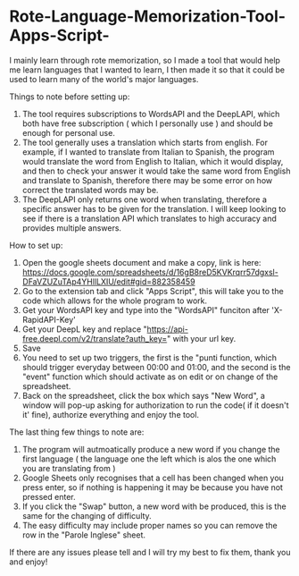 # Rote-Language-Memorization-Tool-Apps-Script-
I mainly learn through rote memorization, so I made a tool that would help me learn languages that I wanted to learn, I then made it so that it could be used to learn many of the world's major languages. 

Things to note before setting up:
1. The tool requires subscriptions to WordsAPI and the DeepLAPI, which both have free subscription ( which I personally use ) and should be enough for personal use.
2. The tool generally uses a translation which starts from english. For example, if I wanted to translate from Italian to Spanish, the program would translate the word from English to Italian, which it would display, and then to check your answer it would take the same word from English and translate to Spanish, therefore there may be some error on how correct the translated words may be.
3. The DeepLAPI only returns one word when translating, therefore a specific answer has to be given for the translation. I will keep looking to see if there is a translation API which translates to high accuracy and provides multiple answers. 


How to set up:
1. Open the google sheets document and make a copy, link is here: https://docs.google.com/spreadsheets/d/16gB8reD5KVKrqrr57dgxsl-DFaVZUZuTAp4YHllLXIU/edit#gid=882358459
2. Go to the extension tab and click "Apps Script", this will take you to the code which allows for the whole program to work. 
3. Get your WordsAPI key and type into the "WordsAPI" funciton after 'X-RapidAPI-Key'
4. Get your DeepL key and replace "https://api-free.deepl.com/v2/translate?auth_key=<YOUR DEEPL KEY>" with your url key.
5. Save
6. You need to set up two triggers, the first is the "punti function, which should trigger everyday between 00:00 and 01:00, and the second is the "event" function which should activate as on edit or on change of the spreadsheet.
7. Back on the spreadsheet, click the box which says "New Word", a window will pop-up asking for authorization to run the code( if it doesn't it' fine), authorize everything and enjoy the tool.

The last thing few things to note are:
1. The program will autmoatically produce a new word if you change the first language ( the language one the left which is alos the one which you are translating from )
2. Google Sheets only recognises that a cell has been changed when you press enter, so if nothing is happening it may be because you have not pressed enter.
3. If you click the "Swap" button, a new word with be produced, this is the same for the changing of difficulty.
4. The easy difficulty may include proper names so you can remove the row in the "Parole Inglese" sheet.

If there are any issues please tell and I will try my best to fix them, thank you and enjoy!
